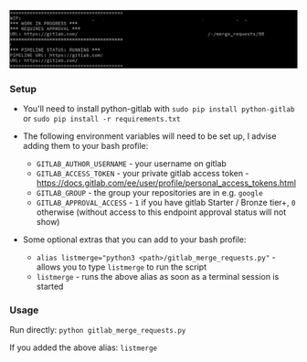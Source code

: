 ![example image](https://github.com/zzZIMAWAKE/gitlab-mr-status/blob/master/example.png)

### Setup

* You'll need to install python-gitlab with `sudo pip install python-gitlab` or `sudo pip install -r requirements.txt`

* The following environment variables will need to be set up, I advise adding them to your bash profile:
    * `GITLAB_AUTHOR_USERNAME` - your username on gitlab
    * `GITLAB_ACCESS_TOKEN` - your private gitlab access token - https://docs.gitlab.com/ee/user/profile/personal_access_tokens.html
    * `GITLAB_GROUP` - the group your repositories are in e.g. `google`
    * `GITLAB_APPROVAL_ACCESS` - `1` if you have gitlab Starter / Bronze tier+, `0` otherwise (without access to this endpoint approval status will not show)

* Some optional extras that you can add to your bash profile:
    * `alias listmerge="python3 <path>/gitlab_merge_requests.py"` - allows you to type `listmerge` to run the script
    * `listmerge` - runs the above alias as soon as a terminal session is started

### Usage

Run directly: `python gitlab_merge_requests.py`

If you added the above alias: `listmerge`
